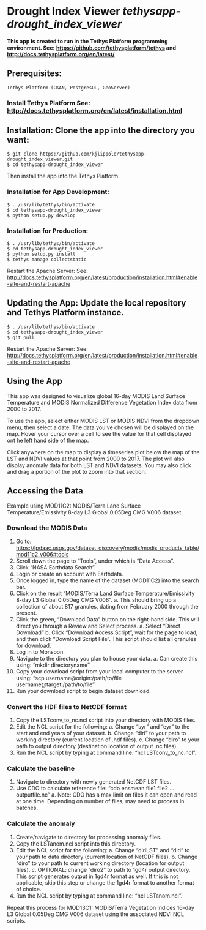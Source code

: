 # Drought Index Viewer *tethysapp-drought_index_viewer*

**This app is created to run in the Tethys Platform programming environment. See:**
**https://github.com/tethysplatform/tethys and http://docs.tethysplatform.org/en/latest/**

## Prerequisites:

    Tethys Platform (CKAN, PostgresQL, GeoServer)

### Install Tethys Platform See: http://docs.tethysplatform.org/en/latest/installation.html

## Installation: Clone the app into the directory you want:

```
$ git clone https://github.com/kjlippold/tethysapp-drought_index_viewer.git
$ cd tethysapp-drought_index_viewer
```

Then install the app into the Tethys Platform.

### Installation for App Development:

```
$ . /usr/lib/tethys/bin/activate
$ cd tethysapp-drought_index_viewer
$ python setup.py develop
```

### Installation for Production:

```
$ . /usr/lib/tethys/bin/activate
$ cd tethysapp-drought_index_viewer
$ python setup.py install
$ tethys manage collectstatic
```

Restart the Apache Server: See: http://docs.tethysplatform.org/en/latest/production/installation.html#enable-site-and-restart-apache

## Updating the App: Update the local repository and Tethys Platform instance.

```
$ . /usr/lib/tethys/bin/activate
$ cd tethysapp-drought_index_viewer
$ git pull
```

Restart the Apache Server: See: http://docs.tethysplatform.org/en/latest/production/installation.html#enable-site-and-restart-apache

## Using the App

This app was designed to visualize global 16-day MODIS Land Surface Temperature and MODIS Normalized Difference Vegetation Index data from 2000 to 2017.

To use the app, select either MODIS LST or MODIS NDVI from the dropdown menu, then select a date. The data you've chosen will be displayed on the map. Hover your cursor over a cell to see the value for that cell displayed ont he left hand side of the map.

Click anywhere on the map to display a timeseries plot below the map of the LST and NDVI values at that point from 2000 to 2017. The plot will also display anomaly data for both LST and NDVI datasets. You may also click and drag a portion of the plot to zoom into that section.

## Accessing the Data

Example using MOD11C2: MODIS/Terra Land Surface Temperature/Emissivity 8-day L3 Global 0.05Deg CMG V006 dataset


### Download the MODIS Data

1.  Go to: https://lpdaac.usgs.gov/dataset_discovery/modis/modis_products_table/mod11c2_v006#tools
2.  Scroll down the page to “Tools”, under which is “Data Access”. 
3.  Click “NASA Earthdata Search”.
4.  Login or create an account with Earthdata.
5.  Once logged in, type the name of the dataset (MOD11C2) into the search bar.
6.  Click on the result “MODIS/Terra Land Surface Temperature/Emissivity 8-day L3 Global 0.05Deg CMG V006”.
a.  This should bring up a collection of about 817 granules, dating from February 2000 through the present.
7.  Click the green, “Download Data” button on the right-hand side. This will direct you through a Review and Select process.
a.  Select “Direct Download”
b.  Click “Download Access Script”, wait for the page to load, and then click “Download Script File”. This script should list all granules for download.
8.  Log in to Monsoon.
9.  Navigate to the directory you plan to house your data.
a.  Can create this using: “mkdir directoryname”
10.  Copy your download script from your local computer to the server using: “scp username@origin:/path/to/file username@target:/path/to/file”
11. Run your download script to begin dataset download.

### Convert the HDF files to NetCDF format

1.  Copy the LSTconv_to_nc.ncl script into your directory with MODIS files.
2.  Edit the NCL script for the following:
a.  Change “syr” and “eyr” to the start and end years of your dataset.
b.  Change “diri” to your path to working directory (current location of .hdf files).
c.  Change “diro” to your path to output directory (destination location of output .nc files).
3.  Run the NCL script by typing at command line: “ncl LSTconv_to_nc.ncl”. 

### Calculate the baseline

1.  Navigate to directory with newly generated NetCDF LST files.
2.  Use CDO to calculate reference file: “cdo ensmean file1 file2 …  outputfile.nc”
a.  Note: CDO has a max limit on files it can open and read at one time. Depending on number of files, may need to process in batches.

### Calculate the anomaly

1.  Create/navigate to directory for processing anomaly files.
2.  Copy the LSTanom.ncl script into this directory.
3.  Edit the NCL script for the following:
a.  Change “diriLST” and “diri” to your path to data directory (current location of NetCDF files).
b.  Change “diro” to your path to current working directory (location for output files).
c.  OPTIONAL: change “diro2” to path to 1gd4r output directory. This script generates output in 1gd4r format as well. If this is not applicable, skip this step or change the 1gd4r format to another format of choice.
4.  Run the NCL script by typing at command line: “ncl LSTanom.ncl”. 

Repeat this process for MOD13C1: MODIS/Terra Vegetation Indices 16-day L3 Global 0.05Deg CMG V006 dataset using the associated NDVI NCL scripts.



